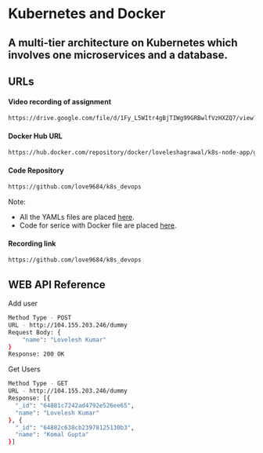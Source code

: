 # Kubernetes and Docker

## A multi-tier architecture on Kubernetes which involves one microservices and a database.

## URLs

#### Video recording of assignment
```bash
https://drive.google.com/file/d/1Fy_L5WItr4gBjTIWg99GRBwlfVzHXZQ7/view?usp=sharing
```

#### Docker Hub URL
```bash
https://hub.docker.com/repository/docker/loveleshagrawal/k8s-node-app/general
```

#### Code Repository
```bash
https://github.com/love9684/k8s_devops
```
Note:
- All the YAMLs files are placed [here](https://github.com/love9684/k8s_devops/tree/main/k8s_objects).
- Code for serice with Docker file are placed [here](https://github.com/love9684/k8s_devops/tree/main/server).

#### Recording link
```bash
https://github.com/love9684/k8s_devops
```

## WEB API Reference
Add user
```bash
Method Type - POST
URL - http://104.155.203.246/dummy
Request Body: {
    "name": "Lovelesh Kumar"
}
Response: 200 OK
```

Get Users
```bash
Method Type - GET
URL - http://104.155.203.246/dummy
Response: [{
  "_id": "64881c7242ad4792e526ee65",
  "name": "Lovelesh Kumar"
}, {
  "_id": "64882c638cb23978125130b3",
  "name": "Komal Gupta"
}]
```

